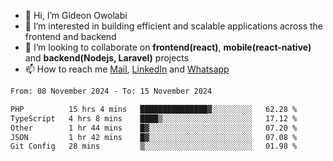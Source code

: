 - 👋 Hi, I’m Gideon Owolabi
- 👀 I’m interested in building efficient and scalable applications across the frontend and backend
- 💞️ I’m looking to collaborate on <b>frontend(react)</b>, <b>mobile(react-native)</b> and <b>backend(Nodejs, Laravel)</b> projects
- 📫 How to reach me <a href="mailto:gideoniyin2021@gmail.com">Mail</a>, <a href="https://www.linkedin.com/in/gideon-owolabi-9b667a232/">LinkedIn</a> and <a href="https://wa.me/2348055377085">Whatsapp</a>

<!---
gude1/gude1 is a ✨ special ✨ repository because its `README.md` (this file) appears on your GitHub profile.
You can click the Preview link to take a look at your changes.
--->

<!--START_SECTION:waka-->

```txt
From: 08 November 2024 - To: 15 November 2024

PHP          15 hrs 4 mins   ███████████████▓░░░░░░░░░   62.28 %
TypeScript   4 hrs 8 mins    ████▒░░░░░░░░░░░░░░░░░░░░   17.12 %
Other        1 hr 44 mins    █▓░░░░░░░░░░░░░░░░░░░░░░░   07.20 %
JSON         1 hr 42 mins    █▓░░░░░░░░░░░░░░░░░░░░░░░   07.08 %
Git Config   28 mins         ▒░░░░░░░░░░░░░░░░░░░░░░░░   01.98 %
```

<!--END_SECTION:waka-->
